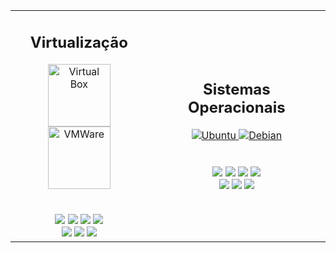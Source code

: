 <!DOCTYPE html>
<html>
<head>
</head>
<body>
 
<table>
  <tr>
    <td align="center">
      <h2>Virtualização</h2>
      <a href="https://www.virtualbox.org/">
        <img align="center" alt="Virtual Box" height="100" width="100" src="https://www.vectorlogo.zone/logos/virtualbox/virtualbox-icon.svg" />
      </a>
      <a href="https://www.vmware.com">
        <img align="center" alt="VMWare" height="100" width="100" src="https://vectorwiki.com/images/WP5h6__vmware.svg" />
      </a>
      <br>
      <br><br>
      <img src="https://img.shields.io/badge/Instala%C3%A7%C3%A3o-E06661?logoColor=white&style=for-the-badge">
      <img src="https://img.shields.io/badge/Configuração-E06661?logoColor=white&style=for-the-badge">
      <img src="https://img.shields.io/badge/RAID-E06661?logoColor=white&style=for-the-badge">
      <img src="https://img.shields.io/badge/Conectividade-E06661?logoColor=white&style=for-the-badge">
      <br>
      <img src="https://img.shields.io/badge/Domínios-CA0100?logoColor=white&style=for-the-badge">
      <img src="https://img.shields.io/badge/Compartilhamento-CA0100?logoColor=white&style=for-the-badge">
      <img src="https://img.shields.io/badge/Backup-CA0100?logoColor=white&style=for-the-badge">
    </td>
    <td align="center">
      <h2>Sistemas Operacionais</h2>
      <a href="https://google.com">
        <img src="https://www.vectorlogo.zone/logos/ubuntu/ubuntu-icon.svg" alt="Ubuntu">
      </a>
      <a href="https://google.com">
        <img src="https://www.vectorlogo.zone/logos/debian/debian-icon.svg" alt="Debian">
      </a>
      <br>
      <br><br>
      <img src="https://img.shields.io/badge/Instalação-E06661?logoColor=white&style=for-the-badge">
      <img src="https://img.shields.io/badge/Configuração-E06661?logoColor=white&style=for-the-badge">
      <img src="https://img.shields.io/badge/RAID-E06661?logoColor=white&style=for-the-badge">
      <img src="https://img.shields.io/badge/Conectividade-E06661?logoColor=white&style=for-the-badge">
      <br>
      <img src="https://img.shields.io/badge/Domínios-CA0100?logoColor=white&style=for-the-badge">
      <img src="https://img.shields.io/badge/Compartilhamento-CA0100?logoColor=white&style=for-the-badge">
      <img src="https://img.shields.io/badge/Backup-CA0100?logoColor=white&style=for-the-badge">
    </td>
  </tr>
</table>
</body>
</html>
